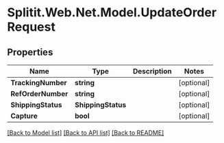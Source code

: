 # Splitit.Web.Net.Model.UpdateOrderRequest

## Properties

Name | Type | Description | Notes
------------ | ------------- | ------------- | -------------
**TrackingNumber** | **string** |  | [optional] 
**RefOrderNumber** | **string** |  | [optional] 
**ShippingStatus** | **ShippingStatus** |  | [optional] 
**Capture** | **bool** |  | [optional] 

[[Back to Model list]](../README.md#documentation-for-models) [[Back to API list]](../README.md#documentation-for-api-endpoints) [[Back to README]](../README.md)

